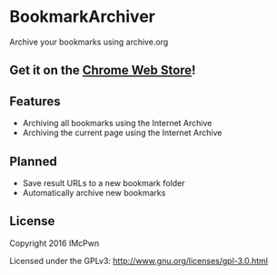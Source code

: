 BookmarkArchiver
===================

Archive your bookmarks using archive.org

## Get it on the [Chrome Web Store](https://chrome.google.com/webstore/detail/bookmark-archiver/kecillopionpjcpmdlppkojhociadgpo)!

## Features
- Archiving all bookmarks using the Internet Archive
- Archiving the current page using the Internet Archive

## Planned
- Save result URLs to a new bookmark folder
- Automatically archive new bookmarks


## License

Copyright 2016 IMcPwn 

Licensed under the GPLv3: http://www.gnu.org/licenses/gpl-3.0.html
